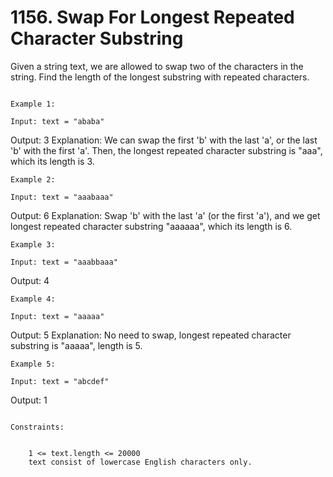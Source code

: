 # 1156. Swap For Longest Repeated Character Substring

Given a string text, we are allowed to swap two of the characters in the string.
        Find the length of the longest substring with repeated characters.

     
    Example 1:

    Input: text = "ababa"
Output: 3
Explanation: We can swap the first 'b' with the last 'a', or the last 'b' with the first 'a'. Then, the longest repeated character substring is "aaa", which its length is 3.

    Example 2:

    Input: text = "aaabaaa"
Output: 6
Explanation: Swap 'b' with the last 'a' (or the first 'a'), and we get longest repeated character substring "aaaaaa", which its length is 6.

    Example 3:

    Input: text = "aaabbaaa"
Output: 4

    Example 4:

    Input: text = "aaaaa"
Output: 5
Explanation: No need to swap, longest repeated character substring is "aaaaa", length is 5.

    Example 5:

    Input: text = "abcdef"
Output: 1

     
    Constraints:

    
        1 <= text.length <= 20000
        text consist of lowercase English characters only.